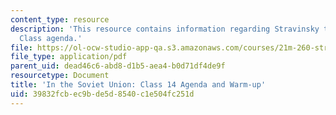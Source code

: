 ```yaml
---
content_type: resource
description: 'This resource contains information regarding Stravinsky to the present:
  Class agenda.'
file: https://ol-ocw-studio-app-qa.s3.amazonaws.com/courses/21m-260-stravinsky-to-the-present-spring-2016/39832fcbec9bde5d8540c1e504fc251d_MIT21M_260S16_class14.pdf
file_type: application/pdf
parent_uid: dead46c6-abd8-d1b5-aea4-b0d71df4de9f
resourcetype: Document
title: 'In the Soviet Union: Class 14 Agenda and Warm-up'
uid: 39832fcb-ec9b-de5d-8540-c1e504fc251d
---
```


